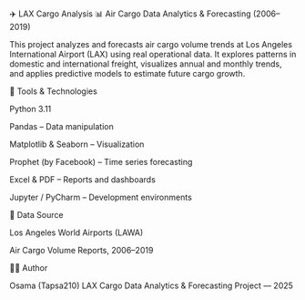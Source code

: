 ✈️ LAX Cargo Analysis
📊 Air Cargo Data Analytics & Forecasting (2006–2019)

This project analyzes and forecasts air cargo volume trends at Los Angeles International Airport (LAX) using real operational data.
It explores patterns in domestic and international freight, visualizes annual and monthly trends, and applies predictive models to estimate future cargo growth.

🧰 Tools & Technologies

Python 3.11

Pandas – Data manipulation

Matplotlib & Seaborn – Visualization

Prophet (by Facebook) – Time series forecasting

Excel & PDF – Reports and dashboards

Jupyter / PyCharm – Development environments

📅 Data Source

Los Angeles World Airports (LAWA)

Air Cargo Volume Reports, 2006–2019

👨‍💻 Author

Osama (Tapsa210)
LAX Cargo Data Analytics & Forecasting Project — 2025
